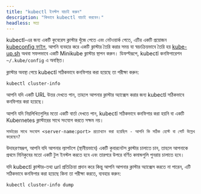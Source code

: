 ```yaml
---
title: "kubectl ইনস্টল যাচাই করুন"
description: "কিভাবে kubectl যাচাই করবেন।"
headless: সত্য
---
```


kubectl-এর জন্য একটি কুবেরেস ক্লাস্টার খুঁজে পেতে এবং নেটওয়ার্ক পেতে, এটির একটি প্রয়োজন
[kubeconfig ফাইল](/docs/concepts/configuration/organize-cluster-access-kubeconfig/),
আপনি ব্যবহার করে একটি ক্লাস্টার তৈরি করার সময় যা স্বয়ংক্রিয়ভাবে তৈরি হয়
[kube-up.sh](https://github.com/kubernetes/kubernetes/blob/master/cluster/kube-up.sh)
অথবা সফলভাবে একটি Minikube ক্লাস্টার স্থাপন করুন।
ডিফল্টরূপে, kubectl কনফিগারেশন `~/.kube/config` এ অবস্থিত।

ক্লাস্টার অবস্থা পেয়ে kubectl সঠিকভাবে কনফিগার করা হয়েছে তা পরীক্ষা করুন:

```shell
kubectl cluster-info
```
আপনি যদি একটি URL উত্তর দেখতে পান, তাহলে আপনার ক্লাস্টার অ্যাক্সেস করার জন্য kubectl সঠিকভাবে কনফিগার করা হয়েছে।

আপনি যদি নিম্নলিখিতগুলির মতো একটি বার্তা দেখতে পান, kubectl সঠিকভাবে কনফিগার করা হয়নি বা একটি Kubernetes ক্লাস্টারের সাথে সংযোগ করতে সক্ষম নয়।
```
সার্ভারের সাথে সংযোগ <server-name:port> প্রত্যাখ্যান করা হয়েছিল - আপনি কি সঠিক হোস্ট বা পোর্ট উল্লেখ করেছেন?
```

উদাহরণস্বরূপ, আপনি যদি আপনার ল্যাপটপে (স্থানীয়ভাবে) একটি কুবারনেটস ক্লাস্টার চালাতে চান, তাহলে আপনাকে প্রথমে মিনিকুবের মতো একটি টুল ইনস্টল করতে হবে এবং তারপরে উপরে বর্ণিত কমান্ডগুলি পুনরায় চালাতে হবে।

যদি kubectl ক্লাস্টার-তথ্য url প্রতিক্রিয়া প্রদান করে কিন্তু আপনি আপনার ক্লাস্টার অ্যাক্সেস করতে না পারেন, এটি সঠিকভাবে কনফিগার করা হয়েছে কিনা তা পরীক্ষা করতে, ব্যবহার করুন:

```shell
kubectl cluster-info dump
```
